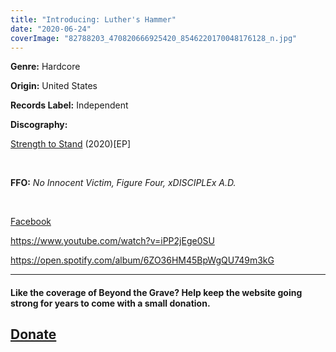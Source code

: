 ```yaml
---
title: "Introducing: Luther's Hammer"
date: "2020-06-24"
coverImage: "82788203_470820666925420_8546220170048176128_n.jpg"
---
```


**Genre:** Hardcore

**Origin:** United States

**Records Label:** Independent

**Discography:**

[Strength to Stand](https://luthershammer.bandcamp.com/album/strength-to-stand) (2020)\[EP\]

 

**FFO:** _No Innocent Victim, Figure Four, xDISCIPLEx A.D._

 

[Facebook](https://web.facebook.com/luthershammer)

https://www.youtube.com/watch?v=iPP2jEge0SU

https://open.spotify.com/album/6ZO36HM45BpWgQU749m3kG

* * *

#### Like the coverage of Beyond the Grave? Help keep the website going strong for years to come with a small donation.

## [Donate](https://donorbox.org/help-beyond-the-grave-keep-producing-content)
